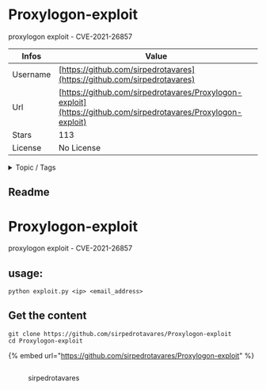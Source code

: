 # Proxylogon-exploit

proxylogon exploit - CVE-2021-26857

| Infos    | Value                                                              |
| -------- | -------------------------------------------------------------------|
| Username | [https://github.com/sirpedrotavares](https://github.com/sirpedrotavares) |
| Url      | [https://github.com/sirpedrotavares/Proxylogon-exploit](https://github.com/sirpedrotavares/Proxylogon-exploit)                                               |
| Stars    | 113                                                          |
| License  | No License                                                        |

<details>

<summary>Topic / Tags</summary>



</details>

## Readme

# Proxylogon-exploit
proxylogon exploit - CVE-2021-26857

## usage:
```
python exploit.py <ip> <email_address>
```



## Get the content

```
git clone https://github.com/sirpedrotavares/Proxylogon-exploit
cd Proxylogon-exploit
```

{% embed url="https://github.com/sirpedrotavares/Proxylogon-exploit" %}

<figure><img src="https://avatars.githubusercontent.com/u/10796859?v=4" alt=""><figcaption><p>sirpedrotavares</p></figcaption></figure>
